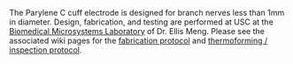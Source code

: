 The Parylene C cuff electrode is designed for branch nerves less than 1mm in diameter. Design, fabrication, and testing are performed at USC at the [Biomedical Microsystems Laboratory](http://biomems.usc.edu/) of Dr. Ellis Meng.
Please see the associated wiki pages for the [fabrication protocol](https://github.com/CARSSCenter/Admin/wiki/Thin-Film-Fabrication-Protocol---Branch-Nerve-Cuff) and [thermoforming / inspection protocol](https://github.com/CARSSCenter/Admin/wiki/Thermoforming,-Assembly,-and-Inspection-Protocol).
